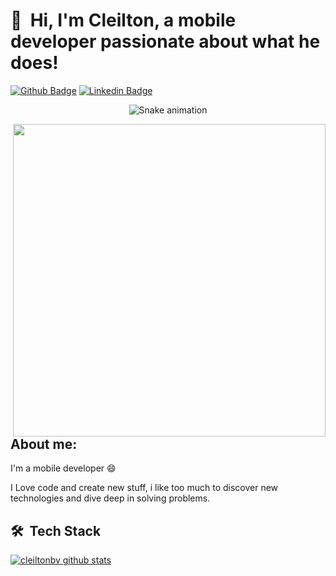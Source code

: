
<h1>👋 &nbsp;Hi, I'm Cleilton, a mobile developer passionate about what he does!</h1>


[![Github Badge](https://img.shields.io/badge/-Github-000?style=flat-square&logo=Github&logoColor=white&link=https://github.com/cleiltonbv)](https://github.com/cleiltonbv)
[![Linkedin Badge](https://img.shields.io/badge/-LinkedIn-blue?style=flat-square&logo=Linkedin&logoColor=white&link=https://https://www.linkedin.com/in/cleilton-silva-514b01212/)](https://www.linkedin.com/in/cleilton-silva-514b01212/)


<div align="center">
  
  ![Snake animation](https://github.com/danielbped/danielbped/blob/output/github-contribution-grid-snake.svg)
  
</div>

<img align="right" width="500" src="https://cdn.dribbble.com/users/416610/screenshots/4801105/coding_desk_flat_vector_ui_ux_design_illustration_motion_animation_gif2.gif" />




## About me:

I'm a mobile developer :smile:

I Love code and create new stuff, i like too much to discover new technologies and dive deep in solving problems.


<h2> 🛠 &nbsp;Tech Stack</h2>


[![cleiltonbv github stats](https://github-readme-stats.vercel.app/api?username=cleiltonbv&show_icons=true&title_color=fff&icon_color=37aaff&text_color=f8f8f2&bg_color=171c24&count_private=true)](https://github.com/cleiltonbv)

